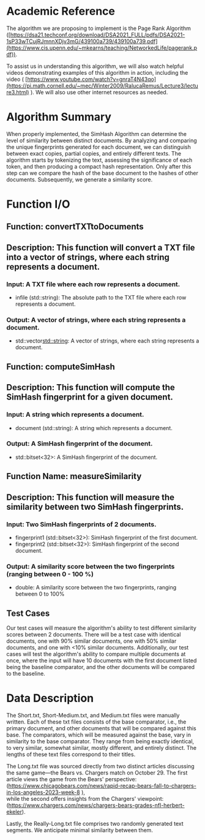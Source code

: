 # Academic Reference

The algorithm we are proposing to implement is the Page Rank Algorithm ([https://dsa21.techconf.org/download/DSA2021_FULL/pdfs/DSA2021-1sP33wTCujRJmnnXDjv3mG/439100a739/439100a739.pdf](https://www.cis.upenn.edu/~mkearns/teaching/NetworkedLife/pagerank.pdf)).

To assist us in understanding this algorithm, we will also watch helpful videos demonstrating examples of this algorithm in action, including the video ( [https://www.youtube.com/watch?v=gnraT4N43qo](https://pi.math.cornell.edu/~mec/Winter2009/RalucaRemus/Lecture3/lecture3.html) ). We will also use other internet resources as needed.

# Algorithm Summary

When properly implemented, the SimHash Algorithm can determine the level of similarity between distinct documents. By analyzing and comparing the unique fingerprints generated for each document, we can distinguish between exact copies, partial copies, and entirely different texts. The algorithm starts by tokenizing the text, assessing the significance of each token, and then producing a compact hash representation. Only after this step can we compare the hash of the base document to the hashes of other documents. Subsequently, we generate a similarity score.

# Function I/O

## Function: convertTXTtoDocuments
## Description: This function will convert a TXT file into a vector of strings, where each string represents a document.
### Input: A TXT file where each row represents a document.
 - infile (std::string): The absolute path to the TXT file where each row represents a document.
### Output: A vector of strings, where each string represents a document.
 - std::vector<std::string>: A vector of strings, where each string represents a document.
## Function: computeSimHash
## Description: This function will compute the SimHash fingerprint for a given document.
### Input: A string which represents a document.
 - document (std::string): A string which represents a document.
### Output: A SimHash fingerprint of the document.
 - std::bitset<32>: A SimHash fingerprint of the document.

## Function Name: measureSimilarity
## Description: This function will measure the similarity between two SimHash fingerprints.
### Input: Two SimHash fingerprints of 2 documents.
 - fingerprint1 (std::bitset<32>): SimHash fingerprint of the first document.
 - fingerprint2 (std::bitset<32>): SimHash fingerprint of the second document.
### Output: A similarity score between the two fingerprints (ranging between 0 - 100 %)
 - double: A similarity score between the two fingerprints, ranging between 0 to 100%

## Test Cases
Our test cases will measure the algorithm's ability to test different similarity scores between 2 documents. There will be a test case with identical documents, one with 90% similar documents, one with 50% similar documents, and one with <10% similar documents. Additionally, our test cases will test the algorithm's ability to compare multiple documents at once, where the input will have 10 documents with the first document listed being the baseline comparator, and the other documents will be compared to the baseline.

# Data Description

The Short.txt, Short-Medium.txt, and Medium.txt files were manually written. Each of these txt files consists of the base comparator, i.e., the primary document, and other documents that will be compared against this base. The comparators, which will be measured against the base, vary in similarity to the base comparator. They range from being exactly identical, to very similar, somewhat similar, mostly different, and entirely distinct. The lengths of these text files correspond to their titles.

The Long.txt file was sourced directly from two distinct articles discussing the same game—the Bears vs. Chargers match on October 29. The first article views the game from the Bears' perspective: (https://www.chicagobears.com/news/rapid-recap-bears-fall-to-chargers-in-los-angeles-2023-week-8 ),  
while the second offers insights from the Chargers' viewpoint: (https://www.chargers.com/news/chargers-bears-grades-nfl-herbert-ekeler).

Lastly, the Really-Long.txt file comprises two randomly generated text segments. We anticipate minimal similarity between them.
